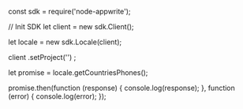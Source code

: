 const sdk = require('node-appwrite');

// Init SDK
let client = new sdk.Client();

let locale = new sdk.Locale(client);

client
    .setProject('')
;

let promise = locale.getCountriesPhones();

promise.then(function (response) {
    console.log(response);
}, function (error) {
    console.log(error);
});